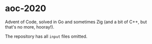 # aoc-2020

Advent of Code, solved in Go and sometimes Zig (and a bit of C++, but that's no
more, hooray!).

The repository has all `input` files omitted.
